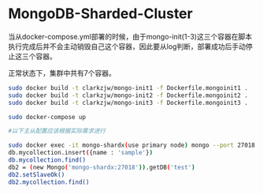 # MongoDB-Sharded-Cluster

当从docker-compose.yml部署的时候，由于mongo-init(1-3)这三个容器在脚本执行完成后并不会主动销毁自己这个容器，因此要从log判断，部署成功后手动停止这三个容器。

正常状态下，集群中共有7个容器。

```bash
sudo docker build -t clarkzjw/mongo-init1 -f Dockerfile.mongoinit1 .
sudo docker build -t clarkzjw/mongo-init2 -f Dockerfile.mongoinit2 .
sudo docker build -t clarkzjw/mongo-init3 -f Dockerfile.mongoinit3 .

sudo docker-compose up

#以下主从配置应该根据实际需求进行

sudo docker exec -it mongo-shardx(use primary node) mongo --port 27018
db.mycollection.insert({name : 'sample'})
db.mycollection.find()
db2 = (new Mongo('mongo-shardx:27018')).getDB('test')
db2.setSlaveOk()
db2.mycollection.find()
```

